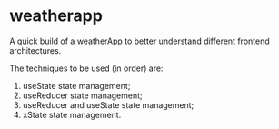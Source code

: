 # weatherapp
A quick build of a weatherApp to better understand different frontend architectures.

The techniques to be used (in order) are:
1. useState state management;
2. useReducer state management;
3. useReducer and useState state management;
4. xState state management.
